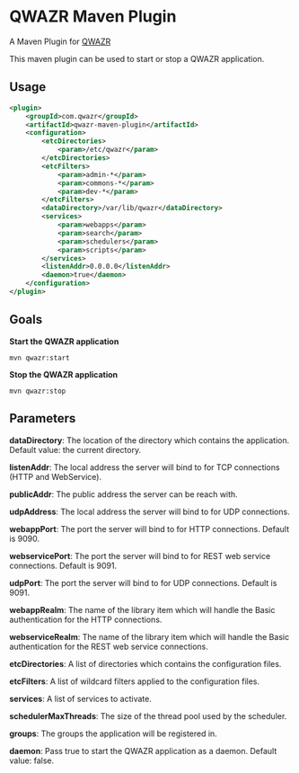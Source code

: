 QWAZR Maven Plugin
==================

A Maven Plugin for [QWAZR](https://www.qwazr.com)

This maven plugin can be used to start or stop a QWAZR application.

Usage
-----

```xml
<plugin>
    <groupId>com.qwazr</groupId>
    <artifactId>qwazr-maven-plugin</artifactId>
    <configuration>
        <etcDirectories>
            <param>/etc/qwazr</param>
        </etcDirectories>
        <etcFilters>
            <param>admin-*</param>
            <param>commons-*</param>
            <param>dev-*</param>
        </etcFilters>
        <dataDirectory>/var/lib/qwazr</dataDirectory>
        <services>
            <param>webapps</param>
            <param>search</param>
            <param>schedulers</param>
            <param>scripts</param>
        </services>
        <listenAddr>0.0.0.0</listenAddr>
        <daemon>true</daemon>
    </configuration>
</plugin>
```

Goals
-----

**Start the QWAZR application**

    mvn qwazr:start

**Stop the QWAZR application**

    mvn qwazr:stop

Parameters
----------

**dataDirectory**:
The location of the directory which contains the application.
Default value: the current directory.

**listenAddr**:
The local address the server will bind to for TCP connections (HTTP and WebService).

**publicAddr**:
The public address the server can be reach with.

**udpAddress**:
The local address the server will bind to for UDP connections.

**webappPort**:
 The port the server will bind to for HTTP connections. Default is 9090.

**webservicePort**:
The port the server will bind to for REST web service connections. Default is 9091.

**udpPort**:
The port the server will bind to for UDP connections. Default is 9091.

**webappRealm**:
The name of the library item which will handle the Basic authentication for the HTTP connections.

**webserviceRealm**:
The name of the library item which will handle the Basic authentication for the REST web service connections.

**etcDirectories**:
A list of directories which contains the configuration files.

**etcFilters**:
A list of wildcard filters applied to the configuration files.

**services**:
A list of services to activate.

**schedulerMaxThreads**:
The size of the thread pool used by the scheduler.

**groups**:
The groups the application will be registered in.

**daemon**:
Pass true to start the QWAZR application as a daemon.
Default value: false.